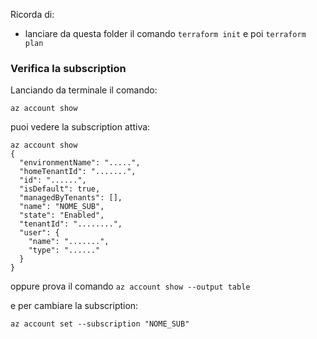Ricorda di:

- lanciare da questa folder il comando `terraform init` e poi `terraform plan`


### Verifica la subscription

Lanciando da terminale il comando:

```
az account show
```

puoi vedere la subscription attiva:

```
az account show
{
  "environmentName": ".....",
  "homeTenantId": ".......",
  "id": "......",
  "isDefault": true,
  "managedByTenants": [],
  "name": "NOME_SUB",
  "state": "Enabled",
  "tenantId": "........",
  "user": {
    "name": ".......",
    "type": "......"
  }
}
```

oppure prova il comando `az account show --output table`

e per cambiare la subscription:

```
az account set --subscription "NOME_SUB"
```
